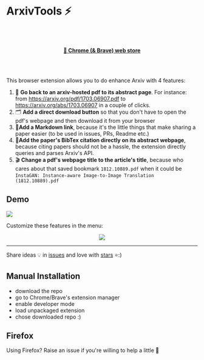 # ArxivTools ⚡

<br/><br/>

<p align="center">
    <a href="https://chrome.google.com/webstore/detail/arxivtools/hmebhknlgddhfbbdhgplnillngljgmdi?authuser=1&hl=fr">
        <strong>
            🏪 Chrome (& Brave) web store
        </strong>
    </a>
</p>

<br/><br/>

This browser extension allows you to do enhance Arxiv with 4 features:

1. 📄 **Go back to an arxiv-hosted pdf to its abstract page**. For instance: from https://arxiv.org/pdf/1703.06907.pdf to https://arxiv.org/abs/1703.06907 in a couple of clicks.
2. 🗂 **Add a direct download button** so that you don't have to open the pdf's webpage and then download it from your browser
3. 🔗**Add a Markdown link**, because it's the little things that make sharing a paper easier (to be used in issues, PRs, Readme etc.)
4. 🎫**Add the paper's BibTex citation directly on its abstract webpage**, because citing papers should not be a hassle, the extension directly queries and parses Arxiv's API.
5. 🎬 **Change a pdf's webpage title to the article's title**, because who cares about that saved bookmark `1812.10889.pdf` when it could be `InstaGAN: Instance-aware Image-to-Image Translation (1812.10889).pdf`

## Demo

![](https://github.com/vict0rsch/ArxivTools/blob/master/imgs/d2.gif?raw=true)

Customize these features in the menu:

<p align="center">
<img src="https://github.com/vict0rsch/ArxivTools/blob/master/imgs/m.png?raw=true">
</p>

---

Share ideas 💡 in [issues](https://github.com/vict0rsch/ArxivTools/issues) and love with [stars](https://github.com/vict0rsch/ArxivTools/stargazers) ⭐️:)



## Manual Installation

* download the repo
* go to Chrome/Brave's extension manager
* enable developer mode
* load unpackaged extension
* chose downloaded repo :)

## Firefox

Using Firefox? Raise an issue if you're willing to help a little 🚁

